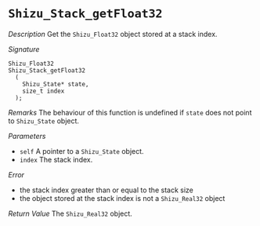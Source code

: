 # `Shizu_Stack_getFloat32`

*Description*
Get the `Shizu_Float32` object stored at a stack index.

*Signature*
```
Shizu_Float32
Shizu_Stack_getFloat32
  (
    Shizu_State* state,
    size_t index
  );
```

*Remarks*
The behaviour of this function is undefined if `state` does not point to `Shizu_State` object.

*Parameters*
- `self` A pointer to a `Shizu_State` object.
- `index` The stack index.

*Error*
- the stack index greater than or equal to the stack size
- the object stored at the stack index is not a `Shizu_Real32` object

*Return Value*
The `Shizu_Real32` object.
